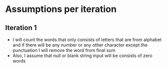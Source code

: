 # Assumptions per iteration

## Iteration 1
* I will count the words that only consists of letters that are from alphabet and if there will be any number or any other character except the punctuation I will remove the word from final sum
* Also, I assume that null or blank string input will be consists of zero words

